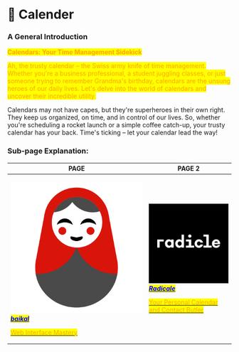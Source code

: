 # 📅 Calender

### **A General Introduction**

<mark style="color:orange;">**Calendars: Your Time Management Sidekick**</mark>

<mark style="color:orange;">Ah, the trusty calendar – the Swiss army knife of time management. Whether you're a business professional, a student juggling classes, or just someone trying to remember Grandma's birthday, calendars are the unsung heroes of our daily lives. Let's delve into the world of calendars and uncover their incredible utility.</mark>

Calendars may not have capes, but they're superheroes in their own right. They keep us organized, on time, and in control of our lives. So, whether you're scheduling a rocket launch or a simple coffee catch-up, your trusty calendar has your back. Time's ticking – let your calendar lead the way!

### Sub-page Explanation:

| PAGE                                                                                                                                                                                                                                                                                                                                                                                        | PAGE 2                                                                                                                                                                                                                                                                                                                                                                                                       |
| ------------------------------------------------------------------------------------------------------------------------------------------------------------------------------------------------------------------------------------------------------------------------------------------------------------------------------------------------------------------------------------------- | ------------------------------------------------------------------------------------------------------------------------------------------------------------------------------------------------------------------------------------------------------------------------------------------------------------------------------------------------------------------------------------------------------------ |
| <p></p><p><img src="../../.gitbook/assets/image (5).png" alt=""> <a href="https://docs.scaleinfinite.fr/demo-deployment/calender/baikal-deployment"><em><mark style="color:blue;"><strong>baikal</strong></mark></em></a></p><p></p><p><a href="https://docs.scaleinfinite.fr/demo-deployment/calender/baikal-deployment"><mark style="color:orange;">Web Interface Mastery</mark> </a></p> | <p><img src="../../.gitbook/assets/image (4).png" alt=""><a href="https://docs.scaleinfinite.fr/demo-deployment/calender/radicale-deployment"><em><mark style="color:blue;"><strong>Radicale</strong></mark></em></a></p><p></p><p><a href="https://docs.scaleinfinite.fr/demo-deployment/calender/radicale-deployment"><mark style="color:orange;">Your Personal Calendar and Contact Butler</mark></a></p> |

